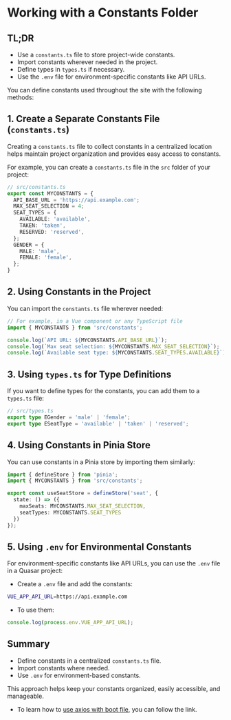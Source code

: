 # Working with a Constants Folder

## TL;DR

- Use a `constants.ts` file to store project-wide constants.
- Import constants wherever needed in the project.
- Define types in `types.ts` if necessary.
- Use the `.env` file for environment-specific constants like API URLs.

You can define constants used throughout the site with the following methods:

## 1. Create a Separate Constants File (`constants.ts`)

Creating a `constants.ts` file to collect constants in a centralized location helps maintain project organization and provides easy access to constants.

For example, you can create a `constants.ts` file in the `src` folder of your project:

```typescript
// src/constants.ts
export const MYCONSTANTS = {
  API_BASE_URL = 'https://api.example.com';
  MAX_SEAT_SELECTION = 4;
  SEAT_TYPES = {
    AVAILABLE: 'available',
    TAKEN: 'taken',
    RESERVED: 'reserved',
  };
  GENDER = {
    MALE: 'male',
    FEMALE: 'female',
  };
}
```

## 2. Using Constants in the Project

You can import the `constants.ts` file wherever needed:

```typescript
// For example, in a Vue component or any TypeScript file
import { MYCONSTANTS } from 'src/constants';

console.log(`API URL: ${MYCONSTANTS.API_BASE_URL}`);
console.log(`Max seat selection: ${MYCONSTANTS.MAX_SEAT_SELECTION}`);
console.log(`Available seat type: ${MYCONSTANTS.SEAT_TYPES.AVAILABLE}`);
```

## 3. Using `types.ts` for Type Definitions

If you want to define types for the constants, you can add them to a `types.ts` file:

```typescript
// src/types.ts
export type EGender = 'male' | 'female';
export type ESeatType = 'available' | 'taken' | 'reserved';
```

## 4. Using Constants in Pinia Store

You can use constants in a Pinia store by importing them similarly:

```typescript
import { defineStore } from 'pinia';
import { MYCONSTANTS } from 'src/constants';

export const useSeatStore = defineStore('seat', {
  state: () => ({
    maxSeats: MYCONSTANTS.MAX_SEAT_SELECTION,
    seatTypes: MYCONSTANTS.SEAT_TYPES
  })
});
```

## 5. Using `.env` for Environmental Constants

For environment-specific constants like API URLs, you can use the `.env` file in a Quasar project:

- Create a `.env` file and add the constants:

```bash
VUE_APP_API_URL=https://api.example.com
```

- To use them:

```typescript
console.log(process.env.VUE_APP_API_URL);
```

## Summary

- Define constants in a centralized `constants.ts` file.
- Import constants where needed.
- Use `.env` for environment-based constants.

This approach helps keep your constants organized, easily accessible, and manageable.

- To learn how to [use axios with boot file](../quasar/use.axios.with.boot.md), you can follow the link.
